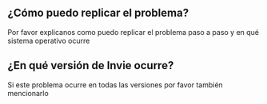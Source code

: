 ## ¿Cómo puedo replicar el problema?
Por favor explicanos como puedo replicar el problema paso a paso y en qué sistema operativo ocurre
## ¿En qué versión de Invie ocurre?
Si este problema ocurre en todas las versiones por favor también mencionarlo
